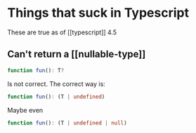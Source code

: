 # Things that suck in Typescript
These are true as of [[typescript]] 4.5

## Can't return a [[nullable-type]]
```typescript
function fun(): T?
```

Is not correct. The correct way is:
```typescript
function fun(): (T | undefined)
```

Maybe even
```typescript
function fun(): (T | undefined | null)
```
